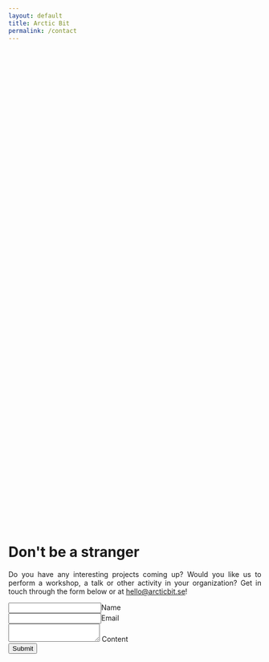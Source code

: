 ```yaml
---
layout: default
title: Arctic Bit
permalink: /contact
---
```


<div class="container" style="margin: 25vh auto 25vh auto;">
    <div class="row">
        <div class="col s8 offset-s2">
        <h1>
            Don't be a stranger
        </h1>
        <p style="text-align:justify">
            Do you have any interesting projects coming up? Would you like
            us to perform a workshop, a talk or other activity in your organization?
            Get in touch through the form below or at <a href="mailto:hello@arcticbit.se">hello@arcticbit.se</a>!
        </p>
            <form action="https://formspree.io/hello@arcticbit.se" method="POST">
                <div class="input-field">
                    <input
                        id="name"
                        name="name"
                        type="text"
                    ><label for="name">Name</label>
                </div>
                <div class="input-field">
                    <input
                        id="_email"
                        name="_email"
                        type="email"
                    ><label for="_email">Email</label>
                </div>
                <div class="input-field">
                    <textarea
                        id="_content"
                        name="_content"
                        class="materialize-textarea"
                    ></textarea>
                    <label for="_content">Content</label>
                </div>
                <button class="btn waves-effect waves-light" type="submit" name="action">
                    Submit
                </button>
            </form>
        </div>
    </div>
</div>